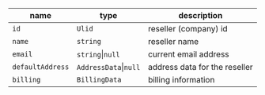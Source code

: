 | name                    | type                  | description                                        |
|-------------------------|-----------------------|----------------------------------------------------|
| `id`                    | `Ulid`                | reseller (company) id                              |
| `name`                  | `string`              | reseller name                                      |
| `email`                 | `string`\|`null`      | current email address                              |
| `defaultAddress`        | `AddressData`\|`null` | address data for the reseller                      |
| `billing`               | `BillingData`         | billing information                                |
